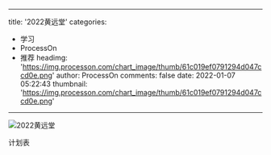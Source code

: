 
---
title: '2022黄远堂'
categories: 
 - 学习
 - ProcessOn
 - 推荐
headimg: 'https://img.processon.com/chart_image/thumb/61c019ef0791294d047ccd0e.png'
author: ProcessOn
comments: false
date: 2022-01-07 05:22:43
thumbnail: 'https://img.processon.com/chart_image/thumb/61c019ef0791294d047ccd0e.png'
---

<div>   
<img class="thumb" alt="2022黄远堂" src="https://img.processon.com/chart_image/thumb/61c019ef0791294d047ccd0e.png" referrerpolicy="no-referrer">
<p>计划表</p>  
</div>
            